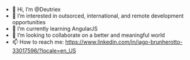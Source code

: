 - 👋 Hi, I’m @Deutriex
- 👀 I’m interested in outsorced, international, and remote development opportunities
- 🌱 I’m currently learning AngularJS
- 💞️ I’m looking to collaborate on a better and meaningful world
- 📫 How to reach me: https://www.linkedin.com/in/iago-brunherotto-33017596/?locale=en_US

<!---
Deutriex/Deutriex is a ✨ special ✨ repository because its `README.md` (this file) appears on your GitHub profile.
You can click the Preview link to take a look at your changes.
--->

